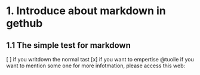 # 1. Introduce about markdown in gethub
## 1.1 The simple test for markdown
[ ] if you writdown the normal tast
[x] if you want to empertise
@tuoile if you want to mention some one
for more infotmation, please access this web: 
